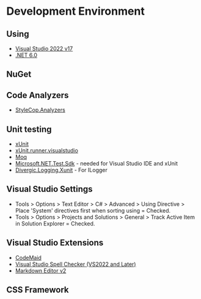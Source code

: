 # Development Environment
 
## Using

- [Visual Studio 2022 v17](https://visualstudio.microsoft.com/)
- [.NET 6.0](https://dotnet.microsoft.com/download/dotnet/6.0)

## NuGet


## Code Analyzers

- [StyleCop.Analyzers](https://www.nuget.org/packages/StyleCop.Analyzers)

## Unit testing

- [xUnit](https://www.nuget.org/packages/xunit)
- [xUnit.runner.visualstudio](https://www.nuget.org/packages/xunit.runner.visualstudio)
- [Moq](https://www.nuget.org/packages/Moq)
- [Microsoft.NET.Test.Sdk](https://www.nuget.org/packages/Microsoft.NET.Test.SDK) - needed for Visual Studio IDE and xUnit
- [Divergic.Logging.Xunit](https://www.nuget.org/packages/Divergic.Logging.Xunit) - For ILogger

## Visual Studio Settings

- Tools > Options > Text Editor > C# > Advanced > Using Directive > Place 'System' directives first when sorting using = Checked.
- Tools > Options > Projects and Solutions > General > Track Active Item in Solution Explorer = Checked.

## Visual Studio Extensions

- [CodeMaid](https://marketplace.visualstudio.com/items?itemName=SteveCadwallader.CodeMaidVS2022)
- [Visual Studio Spell Checker (VS2022 and Later)](https://marketplace.visualstudio.com/items?itemName=EWoodruff.VisualStudioSpellCheckerVS2022andLater)
- [Markdown Editor v2](https://marketplace.visualstudio.com/items?itemName=MadsKristensen.MarkdownEditor2)

## CSS Framework


